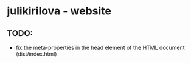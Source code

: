 # julikirilova - website

## TODO:
* fix the meta-properties in the head element of the HTML document (dist/index.html)
